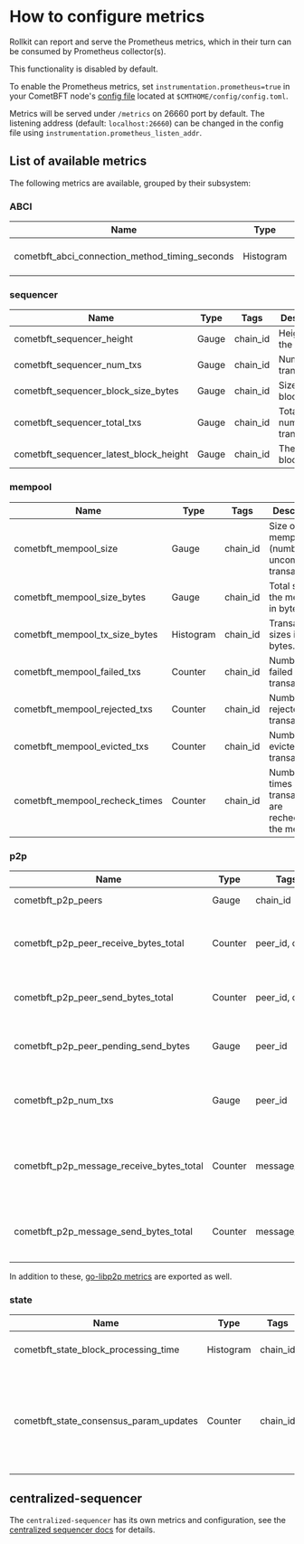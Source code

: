 # How to configure metrics

Rollkit can report and serve the Prometheus metrics, which in their turn can
be consumed by Prometheus collector(s).

This functionality is disabled by default.

To enable the Prometheus metrics, set `instrumentation.prometheus=true` in your
CometBFT node's [config file](https://docs.cometbft.com/v0.38/core/configuration)
located at `$CMTHOME/config/config.toml`.

Metrics will be served under `/metrics` on 26660 port by default.
The listening address (default: `localhost:26660`) can be changed in the config file using
`instrumentation.prometheus_listen_addr`.

## List of available metrics

The following metrics are available, grouped by their subsystem:

### ABCI

| Name                                         | Type      | Tags                        | Description                                |
|----------------------------------------------|-----------|-----------------------------|--------------------------------------------|
| cometbft_abci_connection_method_timing_seconds | Histogram | chain_id, method, type       | Timing for each ABCI method.               |

### sequencer

| Name                                 | Type  | Tags     | Description                  |
|--------------------------------------|-------|----------|------------------------------|
| cometbft_sequencer_height            | Gauge | chain_id | Height of the chain.          |
| cometbft_sequencer_num_txs           | Gauge | chain_id | Number of transactions.       |
| cometbft_sequencer_block_size_bytes  | Gauge | chain_id | Size of the block.            |
| cometbft_sequencer_total_txs         | Gauge | chain_id | Total number of transactions. |
| cometbft_sequencer_latest_block_height | Gauge | chain_id | The latest block height.      |

### mempool

| Name                                     | Type      | Tags     | Description                                                                    |
|------------------------------------------|-----------|----------|--------------------------------------------------------------------------------|
| cometbft_mempool_size                    | Gauge     | chain_id | Size of the mempool (number of uncommitted transactions).                      |
| cometbft_mempool_size_bytes              | Gauge     | chain_id | Total size of the mempool in bytes.                                            |
| cometbft_mempool_tx_size_bytes           | Histogram | chain_id | Transaction sizes in bytes.                                                    |
| cometbft_mempool_failed_txs              | Counter   | chain_id | Number of failed transactions.                                                 |
| cometbft_mempool_rejected_txs            | Counter   | chain_id | Number of rejected transactions.                                               |
| cometbft_mempool_evicted_txs             | Counter   | chain_id | Number of evicted transactions.                                                |
| cometbft_mempool_recheck_times           | Counter   | chain_id | Number of times transactions are rechecked in the mempool.                     |

### p2p

| Name                                 | Type    | Tags                | Description                                      |
|--------------------------------------|---------|---------------------|--------------------------------------------------|
| cometbft_p2p_peers                   | Gauge   | chain_id            | Number of peers.                                 |
| cometbft_p2p_peer_receive_bytes_total| Counter | peer_id, chID       | Number of bytes received from a given peer.      |
| cometbft_p2p_peer_send_bytes_total   | Counter | peer_id, chID       | Number of bytes sent to a given peer.            |
| cometbft_p2p_peer_pending_send_bytes | Gauge   | peer_id             | Pending bytes to be sent to a given peer.        |
| cometbft_p2p_num_txs                 | Gauge   | peer_id             | Number of transactions submitted by each peer.   |
| cometbft_p2p_message_receive_bytes_total | Counter | message_type    | Number of bytes of each message type received.   |
| cometbft_p2p_message_send_bytes_total | Counter | message_type      | Number of bytes of each message type sent.       |

In addition to these, [go-libp2p metrics](https://github.com/libp2p/go-libp2p/tree/master/dashboards) are exported as well.

### state

| Name                                       | Type      | Tags     | Description                                                              |
|--------------------------------------------|-----------|----------|--------------------------------------------------------------------------|
| cometbft_state_block_processing_time       | Histogram | chain_id | Time spent processing FinalizeBlock.                                     |
| cometbft_state_consensus_param_updates     | Counter   | chain_id | Number of consensus parameter updates returned by the application since process start. |

## centralized-sequencer

The `centralized-sequencer` has its own metrics and configuration, see the [centralized sequencer docs](guides/centralized-sequencer) for details.
